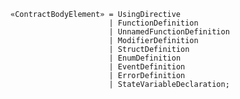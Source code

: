 <!-- This file is generated automatically by infrastructure scripts. Please don't edit by hand. -->

```{ .ebnf .slang-ebnf #ContractBodyElement }
«ContractBodyElement» = UsingDirective
                      | FunctionDefinition
                      | UnnamedFunctionDefinition
                      | ModifierDefinition
                      | StructDefinition
                      | EnumDefinition
                      | EventDefinition
                      | ErrorDefinition
                      | StateVariableDeclaration;
```
